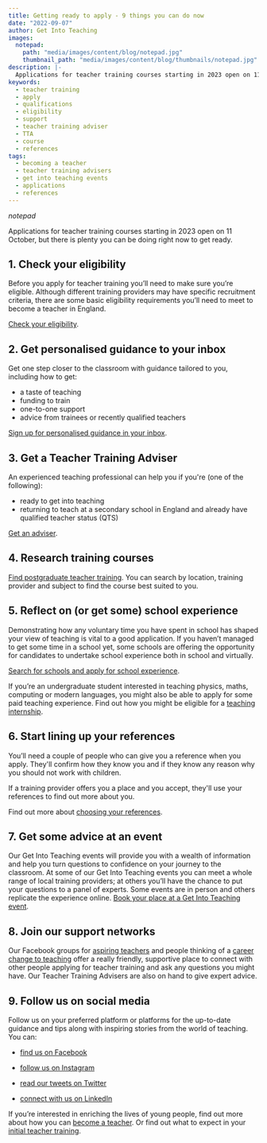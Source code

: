 ```yaml
---
title: Getting ready to apply - 9 things you can do now
date: "2022-09-07"
author: Get Into Teaching
images:
  notepad:
    path: "media/images/content/blog/notepad.jpg"
    thumbnail_path: "media/images/content/blog/thumbnails/notepad.jpg"
description: |-
  Applications for teacher training courses starting in 2023 open on 11 October, but there is plenty you can be doing right now to get ready.
keywords:
  - teacher training
  - apply
  - qualifications
  - eligibility
  - support
  - teacher training adviser
  - TTA
  - course
  - references
tags:
  - becoming a teacher
  - teacher training advisers
  - get into teaching events
  - applications
  - references
---
```


$notepad$

Applications for teacher training courses starting in 2023 open on 11 October, but there is plenty you can be doing right now to get ready.

## 1. Check your eligibility

Before you apply for teacher training you’ll need to make sure you’re eligible. Although different training providers may have specific recruitment criteria, there are some basic eligibility requirements you’ll need to meet to become a teacher in England.

[Check your eligibility](/steps-to-become-a-teacher).

## 2. Get personalised guidance to your inbox

Get one step closer to the classroom with guidance tailored to you, including how to get:

* a taste of teaching
* funding to train
* one-to-one support
* advice from trainees or recently qualified teachers

[Sign up for personalised guidance in your inbox](/mailinglist/signup/name).

## 3. Get a Teacher Training Adviser

An experienced teaching professional can help you if you're (one of the following):

* ready to get into teaching
* returning to teach at a secondary school in England and already have qualified teacher status (QTS)

[Get an adviser](/tta-service).

## 4. Research training courses

[Find postgraduate teacher training](https://www.find-postgraduate-teacher-training.service.gov.uk/). You can search by location, training provider and subject to find the course best suited to you.

## 5. Reflect on (or get some) school experience

Demonstrating how any voluntary time you have spent in school has shaped your view of teaching is vital to a good application. If you haven’t managed to get some time in a school yet, some schools are offering the opportunity for candidates to undertake school experience both in school and virtually.

[Search for schools and apply for school experience](https://schoolexperience.education.gov.uk/).

If you’re an undergraduate student interested in teaching physics, maths, computing or modern languages, you might also be able to apply for some paid teaching experience. Find out how you might be eligible for a [teaching internship](/teaching-internship-providers).

## 6. Start lining up your references

You’ll need a couple of people who can give you a reference when you apply. They'll confirm how they know you and if they know any reason why you should not work with children.

If a training provider offers you a place and you accept, they'll use your references to find out more about you.

 Find out more about [choosing your references](/train-to-be-a-teacher/how-to-apply-for-teacher-training#choose-your-references).

## 7. Get some advice at an event

Our Get Into Teaching events will provide you with a wealth of information and help you turn questions to confidence on your journey to the classroom. At some of our Get Into Teaching events you can meet a whole range of local training providers; at others you’ll have the chance to put your questions to a panel of experts. Some events are in person and others replicate the experience online. [Book your place at a Get Into Teaching event](/events/about-get-into-teaching-events).

## 8.  Join our support networks

Our Facebook groups for [aspiring teachers](https://www.facebook.com/groups/1357146377672255/) and people thinking of a [career change to teaching](https://www.facebook.com/groups/CareerChangetoTeaching/) offer a really friendly, supportive place to connect with other people applying for teacher training and ask any questions you might have. Our Teacher Training Advisers are also on hand to give expert advice.

## 9. Follow us on social media

Follow us on your preferred platform or platforms for the up-to-date guidance and tips along with inspiring stories from the world of teaching. You can:

* [find us on Facebook](https://www.facebook.com/getintoteaching)

* [follow us on Instagram](https://www.instagram.com/get_into_teaching/)

* [read our tweets on Twitter](https://twitter.com/getintoteaching)

* [connect with us on LinkedIn](https://www.linkedin.com/company/9258520/)

If you’re interested in enriching the lives of young people, find out more about how you can [become a teacher](/steps-to-become-a-teacher). Or find out what to expect in your [initial teacher training](/train-to-be-a-teacher/initial-teacher-training).

